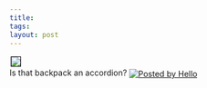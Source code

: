 ```yaml
---
title: 
tags: 
layout: post
---
```

<a href='http://www.fuzzymonk.com/chris/log/hello/105/3766/320/DSC02927.jpg'><img border='0' style='border:1px solid #000000; margin:2px' src='http://www.fuzzymonk.com/chris/log/hello/105/3766/320/DSC02927.jpg'></a><br />Is that backpack an accordion?&nbsp;<a href='http://www.hello.com/' target='ext'><img src='http://photos1.blogger.com/pbh.gif' alt='Posted by Hello' border='0' style='border:0px;padding:0px;background:transparent;' align='absmiddle'></a>
